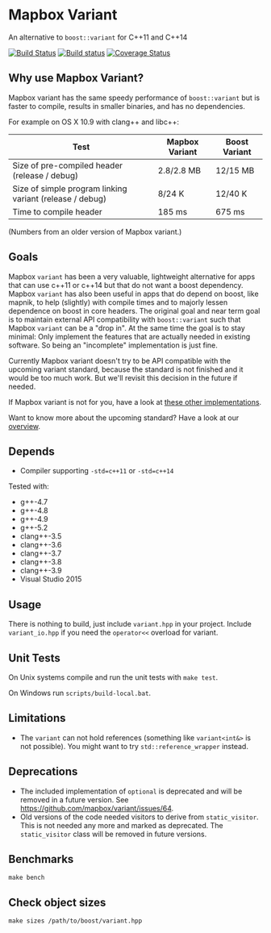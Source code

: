 # Mapbox Variant

An alternative to `boost::variant` for C++11 and C++14

[![Build Status](https://secure.travis-ci.org/mapbox/variant.svg)](https://travis-ci.org/mapbox/variant)
[![Build status](https://ci.appveyor.com/api/projects/status/v9tatx21j1k0fcgy)](https://ci.appveyor.com/project/Mapbox/variant)
[![Coverage Status](https://coveralls.io/repos/mapbox/variant/badge.svg?branch=master&service=github)](https://coveralls.io/r/mapbox/variant?branch=master)


## Why use Mapbox Variant?

Mapbox variant has the same speedy performance of `boost::variant` but is
faster to compile, results in smaller binaries, and has no dependencies.

For example on OS X 10.9 with clang++ and libc++:

Test | Mapbox Variant | Boost Variant
---- | -------------- | -------------
Size of pre-compiled header (release / debug) | 2.8/2.8 MB         | 12/15 MB
Size of simple program linking variant (release / debug)     | 8/24 K             | 12/40 K
Time to compile header     | 185 ms             |  675 ms

(Numbers from an older version of Mapbox variant.)


## Goals

Mapbox `variant` has been a very valuable, lightweight alternative for apps
that can use c++11 or c++14 but that do not want a boost dependency.
Mapbox `variant` has also been useful in apps that do depend on boost, like
mapnik, to help (slightly) with compile times and to majorly lessen dependence
on boost in core headers. The original goal and near term goal is to maintain
external API compatibility with `boost::variant` such that Mapbox `variant`
can be a "drop in". At the same time the goal is to stay minimal: Only
implement the features that are actually needed in existing software. So being
an "incomplete" implementation is just fine.

Currently Mapbox variant doesn't try to be API compatible with the upcoming
variant standard, because the standard is not finished and it would be too much
work. But we'll revisit this decision in the future if needed.

If Mapbox variant is not for you, have a look at [these other
implementations](doc/other_implementations.md).

Want to know more about the upcoming standard? Have a look at our
[overview](doc/standards_effort.md).


## Depends

 - Compiler supporting `-std=c++11` or `-std=c++14`

Tested with:

 - g++-4.7
 - g++-4.8
 - g++-4.9
 - g++-5.2
 - clang++-3.5
 - clang++-3.6
 - clang++-3.7
 - clang++-3.8
 - clang++-3.9
 - Visual Studio 2015

## Usage

There is nothing to build, just include `variant.hpp` in your project. Include `variant_io.hpp` if you need
the `operator<<` overload for variant.


## Unit Tests

On Unix systems compile and run the unit tests with `make test`.

On Windows run `scripts/build-local.bat`.


## Limitations

* The `variant` can not hold references (something like `variant<int&>` is
  not possible). You might want to try `std::reference_wrapper` instead.


## Deprecations

* The included implementation of `optional` is deprecated and will be removed
  in a future version. See https://github.com/mapbox/variant/issues/64.
* Old versions of the code needed visitors to derive from `static_visitor`.
  This is not needed any more and marked as deprecated. The `static_visitor`
  class will be removed in future versions.


## Benchmarks

    make bench


## Check object sizes

    make sizes /path/to/boost/variant.hpp

